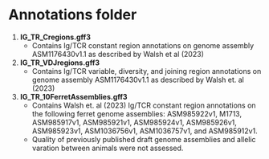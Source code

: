 # Annotations folder
1. **IG_TR_Cregions.gff3**
   - Contains Ig/TCR constant region annotations on genome assembly ASM1176430v1.1 as described by Walsh et al (2023)
2. **IG_TR_VDJregions.gff3**
   - Contains Ig/TCR variable, diversity, and joining region annotations on genome assembly ASM1176430v1.1 as described by Walsh et. al (2023)
3. **IG_TR_10FerretAssemblies.gff3**
   - Contains Walsh et. al (2023) Ig/TCR constant region annotations on the following ferret genome assemblies: ASM985922v1, M1713, ASM985917v1, ASM985921v1, ASM985924v1, ASM985926v1, ASM985923v1, ASM1036756v1, ASM1036757v1, and ASM985912v1.
   - Quality of previously published draft genome assemblies and allelic varation between animals were not assessed.
